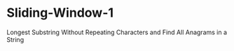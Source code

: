 # Sliding-Window-1
Longest Substring Without Repeating Characters and Find All Anagrams in a String
